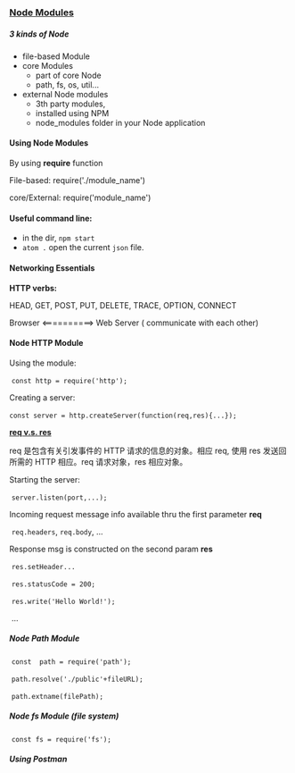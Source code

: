 ### <u>Node Modules</u>

##### 3 kinds of Node

- file-based Module
- core Modules
  - part of core Node
  - path, fs, os, util...
- external Node modules
  - 3th party modules,
  - installed using NPM
  - node_modules folder in your Node application

#### Using Node Modules

By using **require** function

File-based: require('./module_name')

core/External: require('module_name')

#### Useful command line:

- in the dir, `npm start`  
- `atom .` open the current `json` file. 

#### Networking Essentials 

**HTTP verbs:**

HEAD, GET, POST, PUT, DELETE, TRACE, OPTION, CONNECT

Browser <==========> Web Server ( communicate with each other)

#### Node HTTP Module

Using the module: 

​	`const http = require('http');`

Creating a server: 

​	`const server = http.createServer(function(req,res){...});`

**<u>req v.s. res</u>**

req 是包含有关引发事件的 HTTP 请求的信息的对象。相应 req, 使用 res 发送回所需的 HTTP 相应。req 请求对象，res 相应对象。



Starting the server:

​	`server.listen(port,...);`

Incoming request message info available thru  the first parameter **req**

​	`req.headers`, `req.body`, ...

 Response msg is constructed on the second param **res**

​	`res.setHeader...`

​	`res.statusCode = 200;` 

​	`res.write('Hello World!');` 

​	...

##### Node Path Module

​	`const  path = require('path');`

​	`path.resolve('./public'+fileURL);`

​	`path.extname(filePath);`

##### Node fs Module (file system)

​	`const fs = require('fs');`

##### Using Postman

